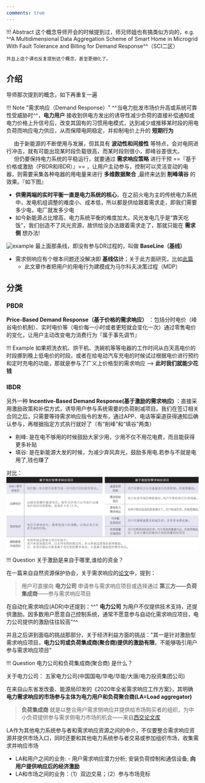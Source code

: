 ```yaml
---
comments: true
---
```


!!! Abstract
    这个概念导师开会的时候提到过，师兄师姐也有搞类似方向的，e.g. ^^A Multidimensional Data Aggregation Scheme of Smart Home in Microgrid With Fault Tolerance and Billing for Demand Response^^（SCI二区）

    并且上这个课也反复提到这个概念，甚至更细化了。

## 介绍

导师那次提到的概念，如下再重复一遍

!!! Note "需求响应（Demand Response）"
    ^^当电力批发市场价升高或系统可靠性受威胁时^^，**电力用户** 接收到供电方发出的诱导性减少负荷的直接补偿通知或电力价格上升信号后，改变其固有的习惯用电模式，达到减少或推移某时段的用电负荷而响应电力供应，从而保障电网稳定，并抑制电价上升的 **短期行为**

&nbsp;&nbsp;&nbsp;&nbsp; 由于新能源的不断使用与发展，但其具有 **波动性和间接性** 等特点，会对电网进行冲击，就有可能出现某时段负载很高，而某时段则很小，即峰谷差很大。<br> 
&nbsp;&nbsp;&nbsp;&nbsp; 但仍要保持电力系统的平稳运行，就要通过 **需求响应策略** 进行干预 ==『基于价格或激励（PBDR和IBDR）』== ，让用户主动参与，控制可以灵活变动的电器，则需要采集各种电器的用电量来进行 **多维数据聚合** ,最终来达到 **削峰填谷** 的效果。『如下图』

- **供需两端的实时平衡一直是电力系统的核心**，在之前火电为主的传统电力系统中，发电机组调整的难度小、成本低，所以都是供给跟着需求走，即我们需要多少电，电厂就发多少电
- 如今新能源占比增高，电力系统平衡的难度加大。风光发电几乎是“靠天吃饭”，我们创造不了风光资源，故供给没办法跟着需求走了，那就只能在 **需求侧** 想办法!

![example](https://linksep.com/wp-content/uploads/2021/01/Demand-Response-Graph2.png)
最上面那条线，即没有参与DR过程的，叫做 **BaseLine（基线）**

- 需求侧响应有个根本问题还没解决即 **基线估计**；关于此方面研究，比如[此篇](https://ieeexplore.ieee.org/document/9656952)
    - 此文章作者把用户的用电行为建模成为马尔科夫决策过程（MDP）

## 分类

### PBDR

**Price-Based Demand Response（基于价格的需求响应）** ：包括分时电价（峰谷电价机制）、实时电价等（电价每一小时或者更短就会变化一次）通过零售电价的变化，让用户主动改变电力消费行为『属于事先调节』

!!! Example
    如果把洗衣机、烘干机、洗碗机等等电器的工作时间从白天高电价的时段挪到晚上低电价的时段，或者在给电动汽车充电的时候试过根据电价进行预约和定时充电的功能，那就是参与了广义上价格型的需求响应
    --> **此时我们就能少花钱**

### IBDR

另外一种 **Incentive-Based Demand Response(基于激励的需求响应)** ：直接采用激励政策和补偿方式，诱导用户参与系统需要的负荷削减项目。我们在签订相关合同之后，只需要等待需求响应指令的发布，通过APP、电话等渠道获得通知后确认参与，再根据指定方式执行就好了（有“削峰”和“填谷”两类）

- 削峰: 是在电不够用的时候鼓励大家少用，少用不仅不用花电费，而且能获得更多补贴
- 填谷: 是在新能源大发的时候，为减少弃风弃光，鼓励多用电.若参与不就是电用了,钱也赚了

对比：
![对比](./assets/DR.jpg)

!!! Question
    关于激励是来自于哪里,谁给的资金？

在一篇来自自然资源保护协会，关于需求响应的[论文](http://www.nrdc.cn/Public/uploads/2016-12-03/5842d3f1a9e4d.pdf)中，提到：

> 用户可直接向 **电力公司** 申请参与需求响应项目或选择通过 **第三方——负荷集成商**——参与需求响应项目

在自动化需求响应(ADR)中还提到：^^" **电力公司** 为用户不仅提供技术支持，还提供激励。因多数用户愿意自己控制系统，通常不愿意参与自动化需求响应项目，电力公司提供的激励往往较高"^^

并且之后讲到面临的挑战那部分，关于经济利益方面的挑战："其一是针对激励型需求响应项目，**电力公司或负荷集成商(聚合商)提供的激励有限**，不能够吸引用户参与需求响应项目"

!!! Question
    电力公司和负荷集成商(聚合商) 是什么？

关于电力公司： 五家电力公司(中国国电/华电/华能/大唐/电力投资集团公司)

在来自山东省发改委、能源局印发的《2020年全省需求响应工作方案》，其明确 **电力需求响应的市场参与主体为电力用户和负荷聚合商(LA=Load aggregator)**

> **负荷集成商** 就是以整合用户需求侧响应并提供给市场购买者的组织，为中小负荷提供参与需求侧电力市场的机会——来自[西交论文库](http://www.ir.xjtu.edu.cn/item/360186)

LA作为其他电力系统参与者和需求响应资源之间的中介，不仅要整合需求响应资源并提供市场入口，同时还要和其他电力系统参与者交易或参加组织市场，收集需求并响应市场

- LA和用户之间的业务: 
      - 用户需求响应潜力分析; 安装负荷控制和通信设备; **向用户提供响应后的经济激励**
- LA和市场之间的业务：（1）双边交易；（2）参与市场竞标